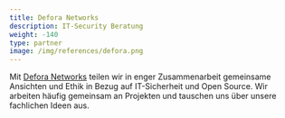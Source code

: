 ```yaml
---
title: Defora Networks
description: IT-Security Beratung
weight: -140
type: partner
image: /img/references/defora.png
---
```


Mit [Defora Networks](https://www.defora.net/) teilen wir in enger Zusammenarbeit gemeinsame Ansichten und Ethik in Bezug auf IT-Sicherheit und Open Source. Wir arbeiten häufig gemeinsam an Projekten und tauschen uns über unsere fachlichen Ideen aus.
